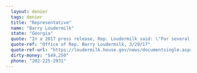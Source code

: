 ```yaml
---
  layout: denier
  tags: denier
  title: "Representative"
  name: "Barry Loudermilk"
  state: "Georgia"
  quote: "In a 2017 press release, Rep. Loudermilk said: \"For several years, the EPA and other government bureaucracies have been pushing out environmental regulations based on new scientific ‘discoveries’ relating to climate change. However, the data on which these ‘discoveries’ are based have not been made available to the general scientific community for review or fact-checking. This has brought into question the overall motives of the EPA and other agencies who are demanding more environmental regulations. All regulatory decisions should be based on factual scientific information that is open and available for public viewing.\""
  quote-ref: "Office of Rep. Barry Loudermilk, 3/29/17"
  quote-ref-url: "https://loudermilk.house.gov/news/documentsingle.aspx?DocumentID=1052"
  dirty-money: "$49,250"
  phone: "202-225-2931"
---
```

